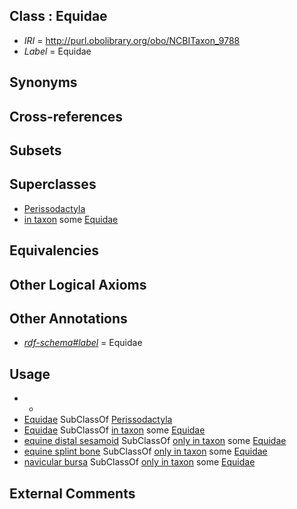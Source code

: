 
## Class : Equidae

 * *IRI* = http://purl.obolibrary.org/obo/NCBITaxon_9788
 * *Label* = Equidae

## Synonyms


## Cross-references


## Subsets


## Superclasses

 * [Perissodactyla](../../NCBITaxon/87/NCBITaxon_9787.md)
 * [in taxon](../../RO/62/RO_0002162.md) some [Equidae](../../NCBITaxon/88/NCBITaxon_9788.md)

## Equivalencies


## Other Logical Axioms


## Other Annotations

 * *[rdf-schema#label](../../el/rdf-schema#label.md)* = Equidae

## Usage

 * -
 * [Equidae](../../NCBITaxon/88/NCBITaxon_9788.md) SubClassOf [Perissodactyla](../../NCBITaxon/87/NCBITaxon_9787.md)
 * [Equidae](../../NCBITaxon/88/NCBITaxon_9788.md) SubClassOf [in taxon](../../RO/62/RO_0002162.md) some [Equidae](../../NCBITaxon/88/NCBITaxon_9788.md)
 * [equine distal sesamoid](../../UBERON/59/UBERON_0010759.md) SubClassOf [only in taxon](../../RO/60/RO_0002160.md) some [Equidae](../../NCBITaxon/88/NCBITaxon_9788.md)
 * [equine splint bone](../../UBERON/67/UBERON_0012267.md) SubClassOf [only in taxon](../../RO/60/RO_0002160.md) some [Equidae](../../NCBITaxon/88/NCBITaxon_9788.md)
 * [navicular bursa](../../UBERON/34/UBERON_0012334.md) SubClassOf [only in taxon](../../RO/60/RO_0002160.md) some [Equidae](../../NCBITaxon/88/NCBITaxon_9788.md)

## External Comments

